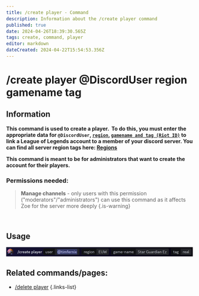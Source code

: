 ```yaml
---
title: /create player - Command
description: Information about the /create player command
published: true
date: 2024-04-26T18:39:30.565Z
tags: create, command, player
editor: markdown
dateCreated: 2024-04-22T15:54:53.356Z
---
```


# /create player @DiscordUser region gamename tag
## Information
**This command is used to create a player.  To do this, you must enter the appropriate data for `@DiscordUser`, [`region`](/en/terms/region), [`gamename and tag (Riot ID)`](/en/terms/riotid) to link a League of Legends account to a member of your discord server. You can find all server region tags here: [Regions](/en/terms/region)**

**This command is meant to be for administrators that want to create the account for their players.**
<br>

### Permissions needed:
>**Manage channels** - only users with this permission ("moderators"/"administrators") can use this command as it affects Zoe for the server more deeply {.is-warning}

<br>

## Usage
![](/en_/en_create_player_riotid.png)
<br>
 
## Related commands/pages:
- [/delete player](/en/commands/player/delete)
{.links-list}